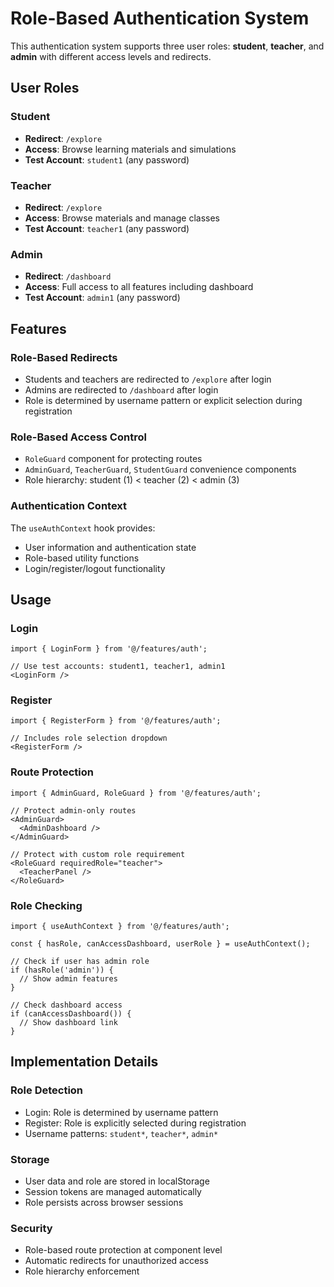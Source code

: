# Role-Based Authentication System

This authentication system supports three user roles: **student**, **teacher**, and **admin** with different access levels and redirects.

## User Roles

### Student
- **Redirect**: `/explore`
- **Access**: Browse learning materials and simulations
- **Test Account**: `student1` (any password)

### Teacher
- **Redirect**: `/explore`
- **Access**: Browse materials and manage classes
- **Test Account**: `teacher1` (any password)

### Admin
- **Redirect**: `/dashboard`
- **Access**: Full access to all features including dashboard
- **Test Account**: `admin1` (any password)

## Features

### Role-Based Redirects
- Students and teachers are redirected to `/explore` after login
- Admins are redirected to `/dashboard` after login
- Role is determined by username pattern or explicit selection during registration

### Role-Based Access Control
- `RoleGuard` component for protecting routes
- `AdminGuard`, `TeacherGuard`, `StudentGuard` convenience components
- Role hierarchy: student (1) < teacher (2) < admin (3)

### Authentication Context
The `useAuthContext` hook provides:
- User information and authentication state
- Role-based utility functions
- Login/register/logout functionality

## Usage

### Login
```tsx
import { LoginForm } from '@/features/auth';

// Use test accounts: student1, teacher1, admin1
<LoginForm />
```

### Register
```tsx
import { RegisterForm } from '@/features/auth';

// Includes role selection dropdown
<RegisterForm />
```

### Route Protection
```tsx
import { AdminGuard, RoleGuard } from '@/features/auth';

// Protect admin-only routes
<AdminGuard>
  <AdminDashboard />
</AdminGuard>

// Protect with custom role requirement
<RoleGuard requiredRole="teacher">
  <TeacherPanel />
</RoleGuard>
```

### Role Checking
```tsx
import { useAuthContext } from '@/features/auth';

const { hasRole, canAccessDashboard, userRole } = useAuthContext();

// Check if user has admin role
if (hasRole('admin')) {
  // Show admin features
}

// Check dashboard access
if (canAccessDashboard()) {
  // Show dashboard link
}
```

## Implementation Details

### Role Detection
- Login: Role is determined by username pattern
- Register: Role is explicitly selected during registration
- Username patterns: `student*`, `teacher*`, `admin*`

### Storage
- User data and role are stored in localStorage
- Session tokens are managed automatically
- Role persists across browser sessions

### Security
- Role-based route protection at component level
- Automatic redirects for unauthorized access
- Role hierarchy enforcement
